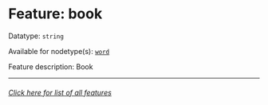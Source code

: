 # Feature: book

Datatype: `string`

Available for nodetype(s): [`word`](wordnodefeatures.md)

Feature description: Book

---
###### [Click here for list of all features](home.md)
